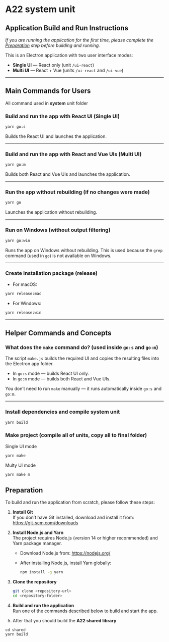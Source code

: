# A22 system unit
## Application Build and Run Instructions
_If you are running the application for the first time, please complete the [Preparation](#preparation) step before building and running._

This is an Electron application with two user interface modes:

- **Single UI** — React only (unit `/ui-react`)  
- **Multi UI** — React + Vue (units `/ui-react` and `/ui-vue`)

---

## Main Commands for Users
All command used in **system** unit folder


### Build and run the app with React UI (Single UI)

```bash
yarn go:s
```

Builds the React UI and launches the application.

---

### Build and run the app with React and Vue UIs (Multi UI)

```bash
yarn go:m
```

Builds both React and Vue UIs and launches the application.

---

### Run the app without rebuilding (if no changes were made)

```bash
yarn go
```

Launches the application without rebuilding.

---

### Run on Windows (without output filtering)

```bash
yarn go:win
```

Runs the app on Windows without rebuilding. This is used because the `grep` command (used in `go`) is not available on Windows.

---

### Create installation package (release)

- For macOS:

```bash
yarn release:mac
```

- For Windows:

```bash
yarn release:win
```

---

## Helper Commands and Concepts

### What does the `make` command do? (used inside `go:s` and `go:m`)

The script `make.js` builds the required UI and copies the resulting files into the Electron app folder.

- In `go:s` mode — builds React UI only.  
- In `go:m` mode — builds both React and Vue UIs.

You don’t need to run `make` manually — it runs automatically inside `go:s` and `go:m`.

---

### Install dependencies and compile system unit

```bash
yarn build
```

### Make project (compile all of units, copy all to final folder)

Single UI mode
```bash
yarn make
```

Multy UI mode
```bash
yarn make m
```


## Preparation

To build and run the application from scratch, please follow these steps:

1. **Install Git**  
   If you don’t have Git installed, download and install it from:  
   https://git-scm.com/downloads

2. **Install Node.js and Yarn**  
   The project requires Node.js (version 14 or higher recommended) and Yarn package manager.

   - Download Node.js from: https://nodejs.org/  
   - After installing Node.js, install Yarn globally:  
     
     ```bash
     npm install -g yarn
     ```

3. **Clone the repository**

   ```bash
   git clone <repository-url>
   cd <repository-folder>
   ```

4. **Build and run the application**  
   Run one of the commands described below to build and start the app.

5. After that you should build the **A22 shared library**

```
cd shared
yarn build
```
